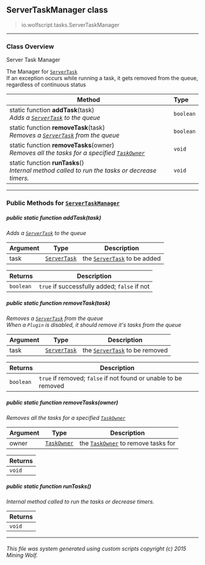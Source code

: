 ## ServerTaskManager __class__

>io.wolfscript.tasks.ServerTaskManager

---

### Class Overview

Server Task Manager <p/> The Manager for [`ServerTask`](ServerTask.md)<br> If an exception occurs while running a task, it gets removed from the queue, regardless of continuous status

Method | Type   
--- | :--- 
static function __addTask__(task) <br> _Adds a [`ServerTask`](ServerTask.md) to the queue_ | `boolean`
static function __removeTask__(task) <br> _Removes a [`ServerTask`](ServerTask.md) from the queue_ | `boolean`
static function __removeTasks__(owner) <br> _Removes all the tasks for a specified [`TaskOwner`](TaskOwner.md)_ | `void`
static function __runTasks__() <br> _Internal method called to run the tasks or decrease timers._ | `void`



---


### Public Methods for [`ServerTaskManager`](ServerTaskManager.md)

##### <a id='addtask'></a>public static function __addTask__(task)

_Adds a [`ServerTask`](ServerTask.md) to the queue_

Argument | Type | Description  
--- | --- | --- 
task | [`ServerTask`](ServerTask.md) | the [`ServerTask`](ServerTask.md) to be added

Returns | Description
--- | --- 
`boolean` | `true` if successfully added; `false` if not


##### <a id='removetask'></a>public static function __removeTask__(task)

_Removes a [`ServerTask`](ServerTask.md) from the queue<br> When a `Plugin` is disabled, it should remove it's tasks from the queue_

Argument | Type | Description  
--- | --- | --- 
task | [`ServerTask`](ServerTask.md) | the [`ServerTask`](ServerTask.md) to be removed

Returns | Description
--- | --- 
`boolean` | `true` if removed; `false` if not found or unable to be removed


##### <a id='removetasks'></a>public static function __removeTasks__(owner)

_Removes all the tasks for a specified [`TaskOwner`](TaskOwner.md)_

Argument | Type | Description  
--- | --- | --- 
owner | [`TaskOwner`](TaskOwner.md) | the [`TaskOwner`](TaskOwner.md) to remove tasks for

Returns | 
--- | 
`void` |


##### <a id='runtasks'></a>public static function __runTasks__()

_Internal method called to run the tasks or decrease timers._

Returns | 
--- | 
`void` |


---


###### This file was system generated using custom scripts copyright (c) 2015 Mining Wolf.
	

